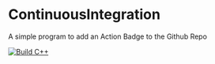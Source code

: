 # ContinuousIntegration
A simple program to add an Action Badge to the Github Repo

[![Build C++](https://github.com/PranavGopalak/ContinuousIntegration/actions/workflows/actions.yml/badge.svg)](https://github.com/PranavGopalak/ContinuousIntegration/actions/workflows/actions.yml)
